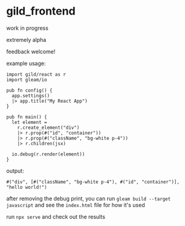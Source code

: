 # gild_frontend

work in progress

extremely alpha

feedback welcome!

example usage:
```import gild/app
import gild/react as r
import gleam/io

pub fn config() {
  app.settings()
  |> app.title("My React App")
}

pub fn main() {
  let element =
    r.create_element("div")
    |> r.prop(#("id", "container"))
    |> r.prop(#("className", "bg-white p-4"))
    |> r.children(jsx)

  io.debug(r.render(element))
}
```

output:
```
#("div", [#("className", "bg-white p-4"), #("id", "container")], "hello world!")
```

after removing the debug print, you can run `gleam build --target javascript` and see the `index.html` file for how it's used

run `npx serve` and check out the results
